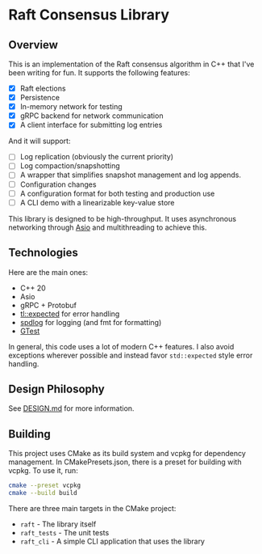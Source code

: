 # Raft Consensus Library

## Overview

This is an implementation of the Raft consensus algorithm in C++ that I've been writing for fun.
It supports the following features:

- [x] Raft elections
- [x] Persistence
- [x] In-memory network for testing
- [x] gRPC backend for network communication
- [x] A client interface for submitting log entries

And it will support:

- [ ] Log replication (obviously the current priority)
- [ ] Log compaction/snapshotting
- [ ] A wrapper that simplifies snapshot management and log appends.
- [ ] Configuration changes
- [ ] A configuration format for both testing and production use
- [ ] A CLI demo with a linearizable key-value store

This library is designed to be high-throughput. It uses asynchronous networking
through [Asio](https://think-async.com/Asio/)
and multithreading to achieve this.

## Technologies

Here are the main ones:

- C++ 20
- Asio
- gRPC + Protobuf
- [tl::expected](https://github.com/TartanLlama/expected) for error handling
- [spdlog](https://github.com/gabime/spdlog) for logging (and fmt for formatting)
- [GTest](https://github.com/google/googletest)

In general, this code uses a lot of modern C++ features. I also avoid exceptions wherever possible and instead favor
`std::expected` style error handling.

## Design Philosophy

See [DESIGN.md](DESIGN.md) for more information.

## Building

This project uses CMake as its build system and vcpkg for dependency management.
In CMakePresets.json, there is a preset for building with vcpkg. To use it, run:

```bash
cmake --preset vcpkg
cmake --build build
```

There are three main targets in the CMake project:

- `raft` - The library itself
- `raft_tests` - The unit tests
- `raft_cli` - A simple CLI application that uses the library

